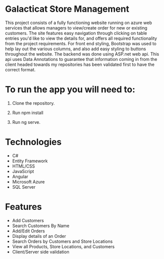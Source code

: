 # Galacticat Store Management

This project consists of a fully functioning website running on azure web services that allows managers to view/create order for new or existing customers.  The site features 
easy navigation through clicking on table entries you'd like to view the details for, and offers all required functionality from the project requirements.  For front end styling, 
Bootstrap was used to help lay out the various columns, and also add easy styling to buttons throughout the website.  The backend was done using ASP.net web api.  This api uses
Data Annotations to guarantee that information coming in from the client headed towards my repositories has been validated first to have the correct format.  

# To run the app you will need to:

1. Clone the repository.

2. Run npm install

3. Run ng serve.

# Technologies

* C#
* Entity Framework
* HTML/CSS
* JavaScript
* Angular
* Microsoft Azure
* SQL Server

# Features

* Add Customers
* Search Customers By Name
* Add/Edit Orders
* Display details of an Order
* Search Orders by Customers and Store Locations
* View all Products, Store Locations, and Customers
* Client/Server side validation
